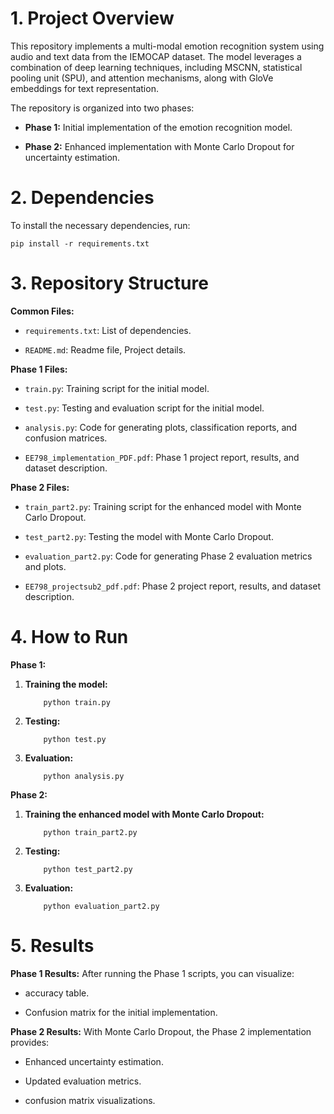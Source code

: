 # 1. Project Overview 

This repository implements a multi-modal emotion recognition system
using audio and text data from the IEMOCAP dataset. The model leverages
a combination of deep learning techniques, including MSCNN, statistical
pooling unit (SPU), and attention mechanisms, along with GloVe
embeddings for text representation.

The repository is organized into two phases:

-   **Phase 1:** Initial implementation of the emotion recognition
    model.

-   **Phase 2:** Enhanced implementation with Monte Carlo Dropout for
    uncertainty estimation.

# 2. Dependencies 

To install the necessary dependencies, run:

    pip install -r requirements.txt

# 3. Repository Structure 

**Common Files:**

-   `requirements.txt`: List of dependencies.

-   `README.md`: Readme file, Project details.

**Phase 1 Files:**

-   `train.py`: Training script for the initial model.

-   `test.py`: Testing and evaluation script for the initial model.

-   `analysis.py`: Code for generating plots, classification reports,
    and confusion matrices.

-   `EE798_implementation_PDF.pdf`: Phase 1 project report, results, and
    dataset description.

**Phase 2 Files:**

-   `train_part2.py`: Training script for the enhanced model with Monte
    Carlo Dropout.

-   `test_part2.py`: Testing the model with Monte Carlo Dropout.

-   `evaluation_part2.py`: Code for generating Phase 2 evaluation
    metrics and plots.

-   `EE798_projectsub2_pdf.pdf`: Phase 2 project report, results, and
    dataset description.

# 4. How to Run 

**Phase 1:**

1.  **Training the model:**

            python train.py

2.  **Testing:**

            python test.py

3.  **Evaluation:**

            python analysis.py

**Phase 2:**

1.  **Training the enhanced model with Monte Carlo Dropout:**

            python train_part2.py

2.  **Testing:**

            python test_part2.py

3.  **Evaluation:**

            python evaluation_part2.py

# 5. Results 

**Phase 1 Results:** After running the Phase 1 scripts, you can
visualize:

-   accuracy table.

-   Confusion matrix for the initial implementation.

**Phase 2 Results:** With Monte Carlo Dropout, the Phase 2
implementation provides:

-   Enhanced uncertainty estimation.

-   Updated evaluation metrics.

-   confusion matrix visualizations.
